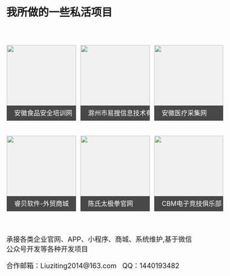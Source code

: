 # 我所做的一些私活项目

<ul class="doc__links">
	<li class="doc__link">
		<a target="_blank"  href="https://www.ahspaq.com/">
		<img src="http://tc.lihail.cn/teamp2.png"/>
		<h3 class="doc__title">
		<span class="doc__text">安徽食品安全培训网</span>
		</h3>
		</a>
	</li>
	<li class="doc__link">
		<a target="_blank"  href="http://www.czesou.com/">
		<img src="http://tc.lihail.cn/teamp1.png"/>
		<h3 class="doc__title">
		<span class="doc__text">滁州市易搜信息技术有限公司</span>
		</h3>
		</a>
	</li>
	<li class="doc__link">
		<a target="_blank"  href="http://web.okyc.net/">
		<img src="http://tc.lihail.cn/teamp3.png"/>
		<h3 class="doc__title">
		<span class="doc__text">安徽医疗采集网</span>
		</h3>
		</a>
	</li>
	<li class="doc__link">
		<a target="_blank"  href="http://y378yq.coding-pages.com/pages/index.html#">
		<img src="http://tc.lihail.cn/teamp4.png"/>
		<h3 class="doc__title">
		<span class="doc__text">睿贝软件-外贸商城</span>
		</h3>
		</a>
	</li>
	<li class="doc__link">
		<a target="_blank"  href="https://tj.lihail.cn/page/index.html">
		<img src="http://tc.lihail.cn/teamp5.png"/>
		<h3 class="doc__title">
		<span class="doc__text">陈氏太极拳官网</span>
		</h3>
		</a>
	</li>
	<!-- <li class="doc__link">
		<a target="_blank"  href="http://zf2fj0.coding-pages.com/">
		<img src="http://tc.lihail.cn/teamp6.png"/>
		<h3 class="doc__title">
		<span class="doc__text">TB炸酒舍</span>
		</h3>
		</a>
	</li> -->
	<li class="doc__link">
		<a target="_blank"  href="https://cbm.lihail.cn/">
		<img src="http://tc.lihail.cn/teamp7.png"/>
		<h3 class="doc__title">
		<span class="doc__text">CBM电子竞技俱乐部</span>
		</h3>
		</a>
	</li>
</ul>

<p>承接各类企业官网、APP、小程序、商城、系统维护,基于微信公众号开发等各种开发项目</p>
<p>合作邮箱：Liuziting2014@163.com &nbsp; QQ：1440193482 </p>
<p></p>
<style>
p{
	font-size: 18px;
}
.theme-default-content:not(.custom) {
    max-width: 1000px;
    margin: 0 auto;
    padding: 2rem 2.5rem;
}
.doc__links {
    font-size: 0;
    vertical-align: top;
    margin-right: -100px;
    margin-bottom: 20px;
    padding-top: 50px;
		margin-left: -1%;
		overflow: hidden;
}
.doc__link {
    display: inline-block;
    width: 30%;
    box-sizing: border-box;
		margin:0 1%;
	  position: relative;
		margin-bottom: 40px;
}
.doc__link img{
		position: absolute;
		top: 0;
		height: 100%;
		z-index: 9;
		width: 100%;
		transition: all 0.6s;
		object-fit: cover;
}
.doc__link a {
    display: block;
    color: #000;
    height: 200px;
    background-color: #f1f1f1;
    box-shadow: 0 3px 8px 0 rgba(0,0,0,.03);
    position: relative;
    overflow: hidden;
}
.doc__link:hover img{
	transform: scale(1.1);
		transition: all 0.6s;
}
.doc__link .doc__title {
			font-weight: 400;
			font-size: 17px;
			position: absolute;
			bottom: 0px;
			/* left: 20px; */
			z-index: 99;
			width: 100%;
			height: 40px;
			margin: 0;
			color: #ffffff;
			line-height: 40px;
			padding-left: 20px;
			background-color: #ffffff;
			background: rgba(0,0,0,0.7);
}
</style>
